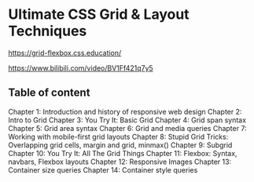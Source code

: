 # Ultimate CSS Grid & Layout Techniques

https://grid-flexbox.css.education/

https://www.bilibili.com/video/BV1Ff421q7y5
  
## Table of content

Chapter 1: Introduction and history of responsive web design
Chapter 2: Intro to Grid
Chapter 3: You Try It: Basic Grid
Chapter 4: Grid span syntax
Chapter 5: Grid area syntax
Chapter 6: Grid and media queries
Chapter 7: Working with mobile-first grid layouts
Chapter 8: Stupid Grid Tricks: Overlapping grid cells, margin and grid, minmax()
Chapter 9: Subgrid
Chapter 10: You Try It: All The Grid Things
Chapter 11: Flexbox: Syntax, navbars, Flexbox layouts
Chapter 12: Responsive Images
Chapter 13: Container size queries
Chapter 14: Container style queries